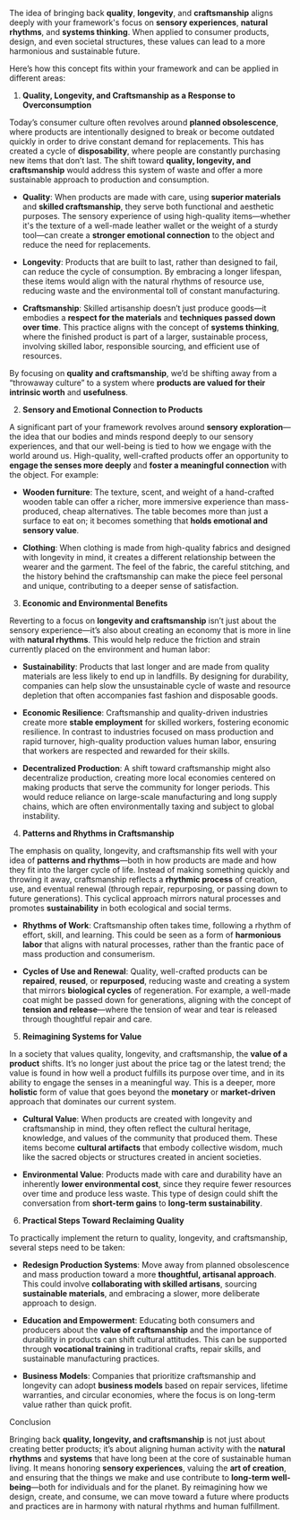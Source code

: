 The idea of bringing back **quality**, **longevity**, and **craftsmanship** aligns deeply with your framework's focus on **sensory experiences**, **natural rhythms**, and **systems thinking**. When applied to consumer products, design, and even societal structures, these values can lead to a more harmonious and sustainable future.

Here’s how this concept fits within your framework and can be applied in different areas:

 1. **Quality, Longevity, and Craftsmanship as a Response to Overconsumption**

Today’s consumer culture often revolves around **planned obsolescence**, where products are intentionally designed to break or become outdated quickly in order to drive constant demand for replacements. This has created a cycle of **disposability**, where people are constantly purchasing new items that don’t last. The shift toward **quality, longevity, and craftsmanship** would address this system of waste and offer a more sustainable approach to production and consumption.

- **Quality**: When products are made with care, using **superior materials** and **skilled craftsmanship**, they serve both functional and aesthetic purposes. The sensory experience of using high-quality items—whether it's the texture of a well-made leather wallet or the weight of a sturdy tool—can create a **stronger emotional connection** to the object and reduce the need for replacements.
    
- **Longevity**: Products that are built to last, rather than designed to fail, can reduce the cycle of consumption. By embracing a longer lifespan, these items would align with the natural rhythms of resource use, reducing waste and the environmental toll of constant manufacturing.
    
- **Craftsmanship**: Skilled artisanship doesn’t just produce goods—it embodies a **respect for the materials** and **techniques passed down over time**. This practice aligns with the concept of **systems thinking**, where the finished product is part of a larger, sustainable process, involving skilled labor, responsible sourcing, and efficient use of resources.
    

By focusing on **quality and craftsmanship**, we’d be shifting away from a “throwaway culture” to a system where **products are valued for their intrinsic worth** and **usefulness**.

 2. **Sensory and Emotional Connection to Products**

A significant part of your framework revolves around **sensory exploration**—the idea that our bodies and minds respond deeply to our sensory experiences, and that our well-being is tied to how we engage with the world around us. High-quality, well-crafted products offer an opportunity to **engage the senses more deeply** and **foster a meaningful connection** with the object. For example:

- **Wooden furniture**: The texture, scent, and weight of a hand-crafted wooden table can offer a richer, more immersive experience than mass-produced, cheap alternatives. The table becomes more than just a surface to eat on; it becomes something that **holds emotional and sensory value**.
    
- **Clothing**: When clothing is made from high-quality fabrics and designed with longevity in mind, it creates a different relationship between the wearer and the garment. The feel of the fabric, the careful stitching, and the history behind the craftsmanship can make the piece feel personal and unique, contributing to a deeper sense of satisfaction.
    

 3. **Economic and Environmental Benefits**

Reverting to a focus on **longevity and craftsmanship** isn’t just about the sensory experience—it’s also about creating an economy that is more in line with **natural rhythms**. This would help reduce the friction and strain currently placed on the environment and human labor:

- **Sustainability**: Products that last longer and are made from quality materials are less likely to end up in landfills. By designing for durability, companies can help slow the unsustainable cycle of waste and resource depletion that often accompanies fast fashion and disposable goods.
    
- **Economic Resilience**: Craftsmanship and quality-driven industries create more **stable employment** for skilled workers, fostering economic resilience. In contrast to industries focused on mass production and rapid turnover, high-quality production values human labor, ensuring that workers are respected and rewarded for their skills.
    
- **Decentralized Production**: A shift toward craftsmanship might also decentralize production, creating more local economies centered on making products that serve the community for longer periods. This would reduce reliance on large-scale manufacturing and long supply chains, which are often environmentally taxing and subject to global instability.
    

 4. **Patterns and Rhythms in Craftsmanship**

The emphasis on quality, longevity, and craftsmanship fits well with your idea of **patterns and rhythms**—both in how products are made and how they fit into the larger cycle of life. Instead of making something quickly and throwing it away, craftsmanship reflects a **rhythmic process** of creation, use, and eventual renewal (through repair, repurposing, or passing down to future generations). This cyclical approach mirrors natural processes and promotes **sustainability** in both ecological and social terms.

- **Rhythms of Work**: Craftsmanship often takes time, following a rhythm of effort, skill, and learning. This could be seen as a form of **harmonious labor** that aligns with natural processes, rather than the frantic pace of mass production and consumerism.
    
- **Cycles of Use and Renewal**: Quality, well-crafted products can be **repaired**, **reused**, or **repurposed**, reducing waste and creating a system that mirrors **biological cycles** of regeneration. For example, a well-made coat might be passed down for generations, aligning with the concept of **tension and release**—where the tension of wear and tear is released through thoughtful repair and care.
    

 5. **Reimagining Systems for Value**

In a society that values quality, longevity, and craftsmanship, the **value of a product** shifts. It’s no longer just about the price tag or the latest trend; the value is found in how well a product fulfills its purpose over time, and in its ability to engage the senses in a meaningful way. This is a deeper, more **holistic** form of value that goes beyond the **monetary** or **market-driven** approach that dominates our current system.

- **Cultural Value**: When products are created with longevity and craftsmanship in mind, they often reflect the cultural heritage, knowledge, and values of the community that produced them. These items become **cultural artifacts** that embody collective wisdom, much like the sacred objects or structures created in ancient societies.
    
- **Environmental Value**: Products made with care and durability have an inherently **lower environmental cost**, since they require fewer resources over time and produce less waste. This type of design could shift the conversation from **short-term gains** to **long-term sustainability**.
    

 6. **Practical Steps Toward Reclaiming Quality**

To practically implement the return to quality, longevity, and craftsmanship, several steps need to be taken:

- **Redesign Production Systems**: Move away from planned obsolescence and mass production toward a more **thoughtful, artisanal approach**. This could involve **collaborating with skilled artisans**, sourcing **sustainable materials**, and embracing a slower, more deliberate approach to design.
    
- **Education and Empowerment**: Educating both consumers and producers about the **value of craftsmanship** and the importance of durability in products can shift cultural attitudes. This can be supported through **vocational training** in traditional crafts, repair skills, and sustainable manufacturing practices.
    
- **Business Models**: Companies that prioritize craftsmanship and longevity can adopt **business models** based on repair services, lifetime warranties, and circular economies, where the focus is on long-term value rather than quick profit.
    

 Conclusion

Bringing back **quality, longevity, and craftsmanship** is not just about creating better products; it’s about aligning human activity with the **natural rhythms** and **systems** that have long been at the core of sustainable human living. It means honoring **sensory experiences**, valuing the **art of creation**, and ensuring that the things we make and use contribute to **long-term well-being**—both for individuals and for the planet. By reimagining how we design, create, and consume, we can move toward a future where products and practices are in harmony with natural rhythms and human fulfillment.
